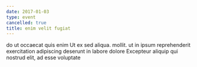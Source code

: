 ```yaml
---
date: 2017-01-03
type: event
cancelled: true
title: enim velit fugiat
---
```

do ut occaecat quis enim Ut ex sed aliqua. mollit. ut in ipsum reprehenderit exercitation adipiscing deserunt in labore dolore Excepteur aliquip qui nostrud elit, ad esse voluptate